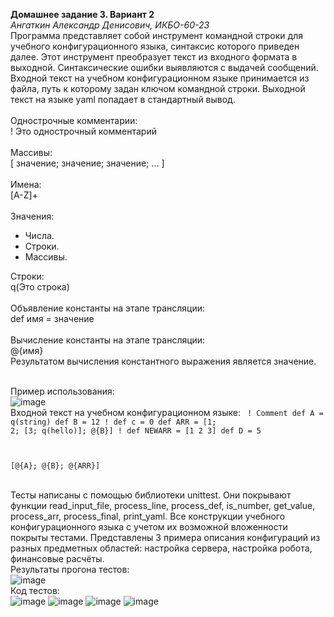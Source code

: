 <b>Домашнее задание 3. Вариант 2</b><br>
<i>Ангаткин Александр Денисович, ИКБО-60-23</i><br>
Программа представляет собой инструмент командной строки для учебного конфигурационного
языка, синтаксис которого приведен далее. Этот инструмент преобразует текст из
входного формата в выходной. Синтаксические ошибки выявляются с выдачей
сообщений.<br>
Входной текст на учебном конфигурационном языке принимается из
файла, путь к которому задан ключом командной строки. Выходной текст на
языке yaml попадает в стандартный вывод.<br><br>
Однострочные комментарии:<br>
! Это однострочный комментарий<br><br>
Массивы:<br>
[ значение; значение; значение; ... ]<br><br>
Имена:<br>
[A-Z]+<br><br>
Значения:
<ul>
<li>Числа.</li>
<li>Строки.</li>
<li>Массивы.</li>
</ul>
Строки:<br>
q(Это строка)<br><br>
Объявление константы на этапе трансляции:<br>
def имя = значение<br><br>
Вычисление константы на этапе трансляции:<br>
@{имя}<br>
Результатом вычисления константного выражения является значение.<br><br>

Пример использования:<br>
![image](https://github.com/user-attachments/assets/71afc37d-01d5-4492-af3d-c22a50dda474)
<br>Входной текст на учебном конфигурационном языке:
<code>
! Comment
def A = q(string)
def B = 12
! def c = 0
def ARR = [1; 2; [3; q(hello)]; @{B}]
! def NEWARR = [1 2 3]
def D = 5

[@{A}; @{B}; @{ARR}]
</code>

<br>Тесты написаны с помощью библиотеки unittest. Они покрывают функции read_input_file, process_line, process_def, is_number, get_value, process_arr, process_final, print_yaml. Все конструкции учебного конфигурационного языка с учетом их
возможной вложенности покрыты тестами. Представлены 3
примера описания конфигураций из разных предметных областей: настройка сервера, настройка робота, финансовые расчёты.
<br>Результаты прогона тестов:<br>
![image](https://github.com/user-attachments/assets/84fa486a-3310-46ff-889c-9e2e0e657f72)
<br>Код тестов:<br>
![image](https://github.com/user-attachments/assets/376b895e-cfd3-4ca2-b144-52f38e0b6fc9)
![image](https://github.com/user-attachments/assets/2ce6eea5-2014-4038-b86c-4426b0c13ed5)
![image](https://github.com/user-attachments/assets/e1ff62af-527e-4884-bbc0-11cdcaf16fde)
![image](https://github.com/user-attachments/assets/33af70a9-2829-436e-84bc-d2b0d1b95a38)
